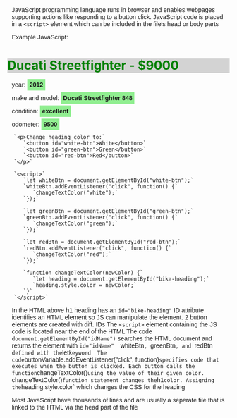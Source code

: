 JavaScript
	programming language runs in browser and enables webpages supporting actions like responding to a button click. 
	JavaScript code is placed in a `<script>` element which can be included in the file's head or body parts 

Example JavaScript: 
<!DOCTYPE html>
<html lang="en">
   <head>
      <meta charset="UTF-8">
      <title>For sale: 2012 Ducati Streetfighter</title>
      <style>
         h1 {
            color: green;
            background-color: lightgray;
         }
         p {
            font-family: arial;
            margin-left: 10px;
         }
         strong {
            background-color: lightgreen;
            padding: 5px;
         } 
      </style>
   </head>
   <body>
      <h1 id="bike-heading">Ducati Streetfighter - $9000</h1>
      <p>year: <strong>2012</strong></p>
      <p>make and model: <strong>Ducati Streetfighter 848</strong></p>
      <p>condition: <strong>excellent</strong></p>
      <p>odometer: <strong>9500</strong></p>
    
      `<p>Change heading color to:` 
         `<button id="white-btn">White</button>`
         `<button id="green-btn">Green</button>`
         `<button id="red-btn">Red</button>`
      `</p>`

      `<script>`
         `let whiteBtn = document.getElementById("white-btn");`
         `whiteBtn.addEventListener("click", function() {`
            `changeTextColor("white");`
         `});`
         
         `let greenBtn = document.getElementById("green-btn");`
         `greenBtn.addEventListener("click", function() {`
            `changeTextColor("green");`
         `});`         

         `let redBtn = document.getElementById("red-btn");`
         `redBtn.addEventListener("click", function() {`
            `changeTextColor("red");`
         `});` 

         `function changeTextColor(newColor) {`
            `let heading = document.getElementById("bike-heading");`
            `heading.style.color = newColor;`
         `}`
      `</script>`
   </body>
</html>

In the HTML above 
	h1 heading has an `id="bike-heading"`
		ID attribute identifies an HTML element so JS can manipulate the element. 
			2 button elements are created with diff. IDs
	The `<script>`  element containing the JS code is located near the end of the HTML 
	The code `document.getElementById("idName")` searches the HTML document and returns the element with `id="idName" 
	`whiteBtn`, `greenBtn`, and `redBtn` 
		defined with the `let` keyword 
	The code `buttonVariable.addEventListener("click", function)` specifies code that executes when the button is clicked. Each button calls the function `changeTextColor()` using the value of their given color. 
	`changeTextColor()` function statement changes the `h1` color. Assigning the `heading.style.color` which changes the CSS for the heading 


Most JavaScript have thousands of lines and are usually a seperate file that is linked to the HTML via the head part of the file
